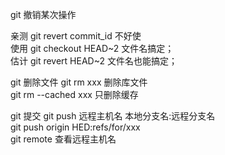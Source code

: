 git 撤销某次操作

亲测   git revert commit_id   不好使        
使用   git checkout HEAD~2 文件名搞定；          
估计   git revert HEAD~2 文件名也能搞定；          

git 删除文件
git rm xxx  删除库文件        
git rm --cached xxx  只删除缓存    


git 提交
git push 远程主机名 本地分支名:远程分支名           
git push origin HED:refs/for/xxx             
git remote 查看远程主机名            
